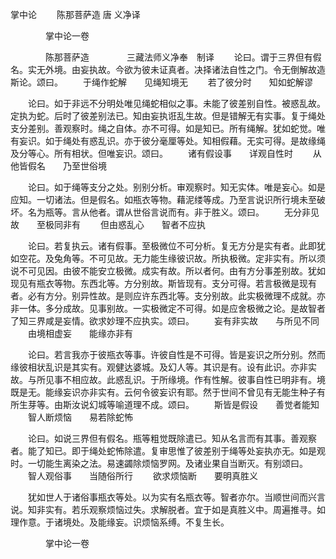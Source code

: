  掌中论
　　陈那菩萨造  唐 义净译




　　　　掌中论一卷

　　　　陈那菩萨造
　　　　三藏法师义净奉　制译
　　论曰。谓于三界但有假名。实无外境。由妄执故。今欲为彼未证真者。决择诸法自性之门。令无倒解故造斯论。颂曰。
　　于绳作蛇解　　见绳知境无
　　若了彼分时　　知如蛇解谬

　　论曰。如于非远不分明处唯见绳蛇相似之事。未能了彼差别自性。被惑乱故。定执为蛇。后时了彼差别法已。知由妄执诳乱生故。但是错解无有实事。复于绳处支分差别。善观察时。绳之自体。亦不可得。如是知已。所有绳解。犹如蛇觉。唯有妄识。如于绳处有惑乱识。亦于彼分毫厘等处。知相假藉。无实可得。是故缘绳及分等心。所有相状。但唯妄识。颂曰。
　　诸有假设事　　详观自性时
　　从他皆假名　　乃至世俗境

　　论曰。如于绳等支分之处。别别分析。审观察时。知无实体。唯是妄心。如是应知。一切诸法。但是假名。如瓶衣等物。藉泥缕等成。乃至言说识所行境未至破坏。名为瓶等。言从他者。谓从世俗言说而有。非于胜义。颂曰。
　　无分非见故　　至极同非有
　　但由惑乱心　　智者不应执

　　论曰。若复执云。诸有假事。至极微位不可分析。复无方分是实有者。此即犹如空花。及兔角等。不可见故。无力能生缘彼识故。所执极微。定非实有。所以须说不可见因。由彼不能安立极微。成实有故。所以者何。由有方分事差别故。犹如现见有瓶衣等物。东西北等。方分别故。斯皆现有。支分可得。若言极微是现有者。必有方分。别异性故。是则应许东西北等。支分别故。此实极微理不成就。亦非一体。多分成故。见事别故。一实极微定不可得。如是应舍极微之论。是故智者了知三界咸是妄情。欲求妙理不应执实。颂曰。
　　妄有非实故　　与所见不同
　　由境相虚妄　　能缘亦非有

　　论曰。若言我亦于彼瓶衣等事。许彼自性是不可得。皆是妄识之所分别。然而缘彼相状乱识是其实有。观健达婆城。及幻人等。其识是有。设有此识。亦非实故。与所见事不相应故。此惑乱识。于所缘境。作有性解。彼事自性已明非有。境既是无。能缘妄识亦非实有。云何令彼妄识有耶。然于世间不曾见有无能生种子有所生芽等。由斯汝说幻城等喻道理不成。颂曰。
　　斯皆是假设　　善觉者能知
　　智人断烦恼　　易若除蛇怖

　　论曰。如说三界但有假名。瓶等粗觉既除遣已。知从名言而有其事。善观察者。能了知已。即于绳处蛇怖除遣。复审思惟了彼差别于绳等处妄执亦无。如是观时。一切能生离染之法。易速蠲除烦恼罗网。及诸业果自当断灭。有别颂曰。
　　智人观俗事　　当随俗所行
　　欲求烦恼断　　要明真胜义

　　犹如世人于诸俗事瓶衣等处。以为实有名瓶衣等。智者亦尔。当顺世间而兴言说。知非实有。若乐观察烦恼过失。求解脱者。宜于如是真胜义中。周遍推寻。如理作意。于诸境处。及能缘妄。识烦恼系缚。不复生长。

　　　　掌中论一卷


